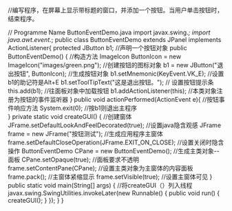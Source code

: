 //编写程序，在屏幕上显示带标题的窗口，并添加一个按钮。当用户单击按钮时，结束程序。

// Programme Name ButtonEventDemo.java
import javax.swing.*;
import java.awt.event.*;
public class ButtonEventDemo extends JPanel implements ActionListener{
protected JButton b1;	//声明一个按钮对象
public ButtonEventDemo() {	//构造方法
ImageIcon ButtonIcon = new ImageIcon("images/green.png");  //创建按钮的图标对象
        b1 = new JButton("退出按钮", ButtonIcon);	  //生成按钮对象
b1.setMnemonic(KeyEvent.VK_E);   //设置b1的助记符是Alt+E
        b1.setToolTipText("这是退出按钮。");	// 设置按钮提示条
        this.add(b1);   //往面板对象中加载按钮
        b1.addActionListener(this);  //本类对象注册为按钮的事件监听器
     }
public void actionPerformed(ActionEvent e){	//按钮事件响应方法
System.exit(0);   //按b1则退出主程序        
}
    private static void createGUI() { //创建窗体
        JFrame.setDefaultLookAndFeelDecorated(true); //设置java隐含观感
        JFrame frame = new JFrame("按钮测试"); //生成应用程序主窗体
        frame.setDefaultCloseOperation(JFrame.EXIT_ON_CLOSE); //设置关闭时隐含操作
        ButtonEventDemo CPane = new ButtonEventDemo();  //生成主类对象--面板
        CPane.setOpaque(true);    //面板要求不透明
        frame.setContentPane(CPane); //设置主类对象为主窗体的内容面板
        frame.pack(); //主窗体紧缩显示
        frame.setVisible(true);  //设置主窗体可见
    }
    public static void main(String[] args) {  //将createGUI（）列入线程
        javax.swing.SwingUtilities.invokeLater(new Runnable() {
            public void run() {
                createGUI(); 
            }
        });
    }
}
